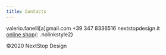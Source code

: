 ```yaml
---
title: Contacts
---
```


valerio.fanelli[a]gmail.com
+39 347 8336516
nextstopdesign.it  
[online shop](https://www.redbubble.com/people/nextstop/shop){: .nolinkstyle2}

©2020 NextStop Design

